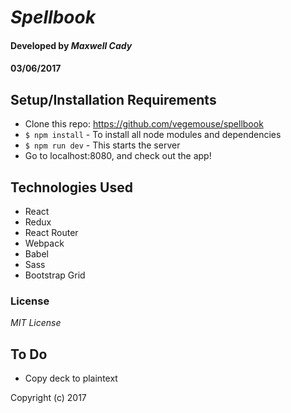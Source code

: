 # _Spellbook_

#### Developed by *Maxwell Cady*

#### 03/06/2017

## Setup/Installation Requirements

* Clone this repo: https://github.com/vegemouse/spellbook
* `$ npm install` - To install all node modules and dependencies
* `$ npm run dev` - This starts the server
* Go to localhost:8080, and check out the app!

## Technologies Used

* React
* Redux
* React Router
* Webpack
* Babel
* Sass
* Bootstrap Grid

### License

*MIT License*

## To Do

* Copy deck to plaintext

Copyright (c) 2017
